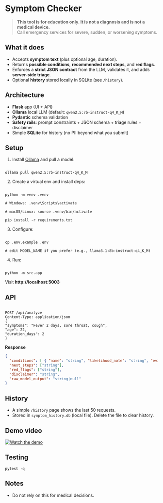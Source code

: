 # Symptom Checker 

> **This tool is for education only. It is not a diagnosis and is not a medical device.**  
> Call emergency services for severe, sudden, or worsening symptoms.

## What it does
- Accepts **symptom text** (plus optional age, duration).
- Returns **possible conditions**, **recommended next steps**, and **red flags**.
- Enforces a **strict JSON contract** from the LLM, validates it, and adds **server-side triage**.
- Optional **history** stored locally in SQLite (see `/history`).

## Architecture
- **Flask** app (UI + API)
- **Ollama** local LLM (default: `qwen2.5:7b-instruct-q4_K_M`)
- **Pydantic** schema validation
- **Safety rails**: prompt constraints + JSON schema + triage rules + disclaimer
- Simple **SQLite** for history (no PII beyond what you submit)

## Setup
1) Install [Ollama](https://ollama.com) and pull a model:
```

ollama pull qwen2.5:7b-instruct-q4_K_M

```
2) Create a virtual env and install deps:
```

python -m venv .venv

# Windows: .venv\Scripts\activate

# macOS/Linux: source .venv/bin/activate

pip install -r requirements.txt

```
3) Configure:
```

cp .env.example .env

# edit MODEL_NAME if you prefer (e.g., llama3.1:8b-instruct-q4_K_M)

```
4) Run:
```

python -m src.app

```
Visit **http://localhost:5003**

## API
```

POST /api/analyze
Content-Type: application/json
{
"symptoms": "Fever 2 days, sore throat, cough",
"age": 22,
"duration_days": 2
}

````
**Response**
```json
{
  "conditions": [ { "name": "string", "likelihood_note": "string", "evidence": [] } ],
  "next_steps": ["string"],
  "red_flags": ["string"],
  "disclaimer": "string",
  "raw_model_output": "string|null"
}
````

## History 

* A simple `/history` page shows the last 50 requests.
* Stored in `symptom_history.db` (local file). Delete the file to clear history.

## Demo video 



[![Watch the demo](./demo/thumbnail.png)](https://youtu.be/Y23PoOnok5E)

## Testing

```
pytest -q
```

## Notes

* Do not rely on this for medical decisions.




